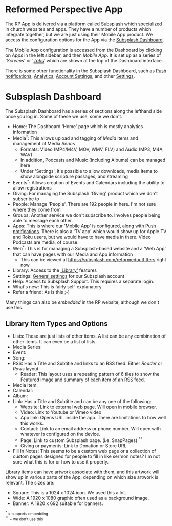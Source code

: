 # Reformed Perspective App

The RP App is delivered via a platform called [Subsplash](https://www.subsplash.com/) which specialized in church websites and apps. They have a number of products which integrate together, but we are just using their Mobile App product. We access the configuration options for the App via the [Subsplash Dashboard](https://dashboard.subsplash.com).

The Mobile App configuration is accessed from the Dashboard by clicking on *Apps* in the left sidebar, and then *Mobile App*. It is set up as a series of '*Screens*' or '[*Tabs*](home.md#bottom-buttons-tabs)' which are shown at the top of the Dashboard interface.

There is some other functionality in the Subsplash Dashboard, such as [Push notifications](pushnotifications.md), [Analytics](analytics.md), [Account Settings](account.md), and other [Settings](settings.md).

# Subsplash Dashboard

The Subsplash Dashboard has a series of sections along the lefthand side once you log in. Some of these we use, some we don't.

- Home: The Dashboard 'Home' page which is mostly analytics information
- Media<sup>\*</sup>: This allows upload and tagging of *Media* items and management of Media *Series*
    - Formats: Video (MP4/M4V, MOV, WMV, FLV) and Audio (MP3, M4A, WAV)
    - In addition, Podcasts and Music (including Albums) can be managed here
    - Under 'Settings', it's possible to allow downloads, media items to show alongside scripture passages, and streaming
- Events<sup>\*</sup>: Allows creation of Events and Calendars including the ability to allow registrations
- Giving: For managing the Subsplash 'Giving' product which we don't subscribe to
- People: Manage 'People'. There are 192 people in here. I'm not sure where they come from
- Groups: Another service we don't subscribe to. Involves people being able to message each other.
- Apps: This is where our 'Mobile App' is configured, along with [Push notifications](pushnotifications.md). There is also a 'TV app' which would show up for Apple TV and Roku users, but we would have to have media in there. Video Podcasts are media, of course.
- Web<sup>\*</sup>: This is for managing a Subsplash-based website and a 'Web App' that can have pages with our Media and App information
    - This can be viewed at https://subsplash.com/reformedoutfitters right now
- Library: Access to the ['Library'](index.md#library-item-types-and-options) features
- Settings: [General settings](settings.md) for our Subsplash account
- Help: Access to Subsplash Support. This requires a separate login.
- What's new: This is fairly self-explanatory
- Refer a friend: As is this ;-)

Many things can also be *embedded* in the RP website, although we don't use this.

## Library Item Types and Options

- Lists: These are just lists of other items. A list can be any combination of other items. It can even be a list of lists.
- Media Series:
- Event:
- Song:
- RSS: Has a Title and Subtitle and links to an RSS feed. Either *Reader* or *Rows* layout.
    - Reader: This layout uses a repeating pattern of 6 tiles to show the Featured image and summary of each item of an RSS feed.
- Media Item:
- Calendar:
- Album:
- Link: Has a Title and Subtitle and can be any one of the following:
    - Website: Link to external web page. Will open in mobile browser.
    - Video: Link to Youtube or Vimeo video
    - App link: Opens URL inside the app. There are limitations to how well this works.
    - Contact: Link to an email address or phone number. Will open with whatever is configured on the device.
    - Page: Link to custom Subsplash page. (i.e. SnapPages) <sup>\**</sup>
    - Giving or payments: Link to Donation or Store URL
- Fill In Notes: This seems to be a custom web page or a collection of custom pages designed for people to fill in like sermon notes? I'm not sure what this is for or how to use it properly.

Library items can have artwork associate with them, and this artwork will show up in various parts of the App, depending on which size artwork is relevant. The sizes are:

- Square: This is a 1024 x 1024 icon. We used this a lot.
- Wide: A 1920 x 1080 graphic often used as a background image.
- Banner: A 1920 x 692 suitable for banners.

<sub><sup>\*</sup> = supports embedding</sub><br>
<sub><sup>\**</sup> = we don't use this</sub>
